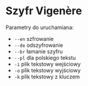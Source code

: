 # Szyfr Vigenère
Parametry do uruchamiana:
 - `--en` szfrowanie
 -  `--de` odszyfrowanie
 -  `--br` łamanie szyfru
 -  `--pl` dla polskiego tekstu
 - `-i` plik tekstowy wejściowy
 - `-o` plik tekstowy wyjściowy
 - `-k` plik tekstowy z kluczem
